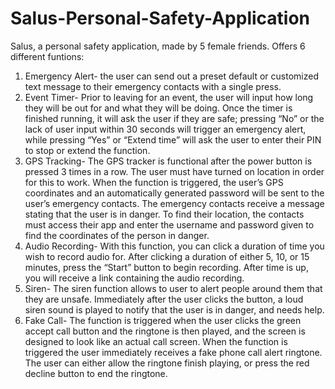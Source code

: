 # Salus-Personal-Safety-Application

Salus, a personal safety application, made by 5 female friends. 
Offers 6 different funtions:
1. Emergency Alert- the user can send out a preset default or customized text message to their emergency contacts with a single press.
2. Event Timer- Prior to leaving for an event, the user will input how long they will be out for and what they will be doing. Once the timer is finished running, it will ask the user if they are safe; pressing “No” or the lack of user input within 30 seconds will trigger an emergency alert, while pressing “Yes” or “Extend time” will ask the user to enter their PIN to stop or extend the function.
3. GPS Tracking- The GPS tracker is functional after the power button is pressed 3 times in a row. The user must have turned on location in order for this to work. When the function is triggered, the user’s GPS coordinates and an automatically generated password will be sent to the user’s emergency contacts. The emergency contacts receive a message stating that the user is in danger. To find their location, the contacts must access their app and enter the username and password given to find the coordinates of the person in danger.
4. Audio Recording- With this function, you can click a duration of time you wish to record audio for. After clicking a duration of either 5, 10, or 15 minutes, press the “Start” button to begin recording. After time is up, you will receive a link containing the audio recording.
5. Siren- The siren function allows to user to alert people around them that they are unsafe. Immediately after the user clicks the button, a loud siren sound is played to notify that the user is in danger, and needs help.
6. Fake Call- The function is triggered when the user clicks the green accept call button and the ringtone is then played, and the screen is designed to look like an actual call screen. When the function is triggered the user immediately receives a fake phone call alert ringtone. The user can either allow the ringtone finish playing, or press the red decline button to end the ringtone. 
